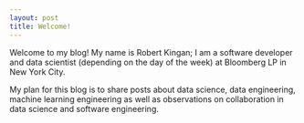 ```yaml
---
layout: post
title: Welcome!
---
```


Welcome to my blog! My name is Robert Kingan; I am a software developer and data scientist (depending on the day of the week) at Bloomberg LP in New York City.

My plan for this blog is to share posts about data science, data engineering, machine learning engineering as well as observations on collaboration in data science and software engineering.
